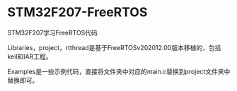 # STM32F207-FreeRTOS

STM32F207学习FreeRTOS代码

Libraries，project，rtthread是基于FreeRTOSv202012.00版本移植的，包括keil和IAR工程。

Examples是一些示例代码，直接将文件夹中对应的main.c替换到project文件夹中替换即可。

